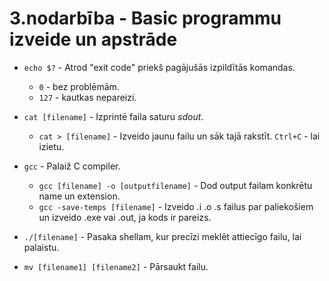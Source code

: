 # 3.nodarbība - Basic programmu izveide un apstrāde
  
  
  
  * `echo $?` - Atrod "exit code" priekš pagājušās izpildītās komandas.
       * `0` - bez problēmām.
       * `127` - kautkas nepareizi.

  * `cat [filename]` - Izprintē faila saturu _sdout_.
       * `cat > [filename]` - Izveido jaunu failu un sāk tajā rakstīt. `Ctrl+C` - lai izietu.
  * `gcc` - Palaiž C compiler.
       * `gcc [filename] -o [outputfilename]` - Dod output failam konkrētu name un extension.
       * `gcc -save-temps [filename]` - Izveido .i .o .s failus par paliekošiem un izveido .exe vai .out, ja kods ir pareizs.
  * `./[filename]` - Pasaka shellam, kur precīzi meklēt attiecīgo failu, lai palaistu.
  * `mv [filename1] [filename2]` - Pārsaukt failu.

